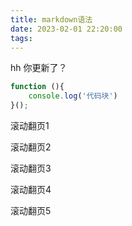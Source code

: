 ```yaml
---
title: markdown语法
date: 2023-02-01 22:20:00
tags:
---
```


hh
你更新了？

```javascript
function (){
	console.log('代码块')
}();
```



滚动翻页1







滚动翻页2





滚动翻页3





滚动翻页4





滚动翻页5





